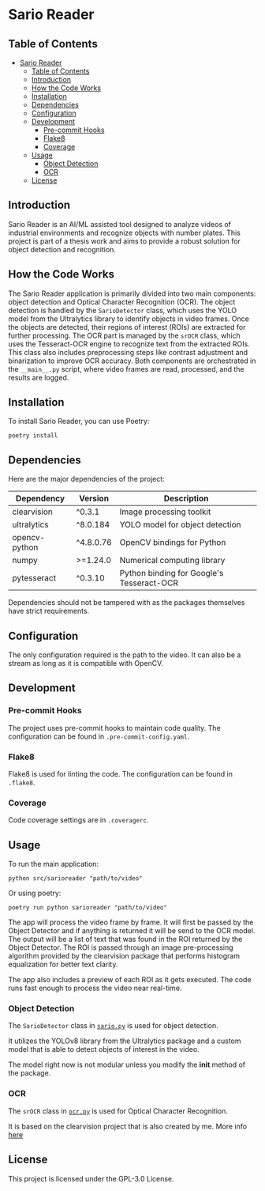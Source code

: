 # Sario Reader

## Table of Contents

- [Sario Reader](#sario-reader)
  - [Table of Contents](#table-of-contents)
  - [Introduction](#introduction)
  - [How the Code Works](#how-the-code-works)
  - [Installation](#installation)
  - [Dependencies](#dependencies)
  - [Configuration](#configuration)
  - [Development](#development)
    - [Pre-commit Hooks](#pre-commit-hooks)
    - [Flake8](#flake8)
    - [Coverage](#coverage)
  - [Usage](#usage)
    - [Object Detection](#object-detection)
    - [OCR](#ocr)
  - [License](#license)

## Introduction

Sario Reader is an AI/ML assisted tool designed to analyze videos of industrial environments and recognize objects with number plates. This project is part of a thesis work and aims to provide a robust solution for object detection and recognition.

## How the Code Works

The Sario Reader application is primarily divided into two main components: object detection and Optical Character Recognition (OCR). The object detection is handled by the `SarioDetector` class, which uses the YOLO model from the Ultralytics library to identify objects in video frames. Once the objects are detected, their regions of interest (ROIs) are extracted for further processing. The OCR part is managed by the `srOCR` class, which uses the Tesseract-OCR engine to recognize text from the extracted ROIs. This class also includes preprocessing steps like contrast adjustment and binarization to improve OCR accuracy. Both components are orchestrated in the `__main__.py` script, where video frames are read, processed, and the results are logged.

## Installation

To install Sario Reader, you can use Poetry:

```shell
poetry install
```

## Dependencies

Here are the major dependencies of the project:

| Dependency    | Version   | Description                               |
| ------------- | --------- | ----------------------------------------- |
| clearvision   | ^0.3.1    | Image processing toolkit                  |
| ultralytics   | ^8.0.184  | YOLO model for object detection           |
| opencv-python | ^4.8.0.76 | OpenCV bindings for Python                |
| numpy         | >=1.24.0  | Numerical computing library               |
| pytesseract   | ^0.3.10   | Python binding for Google's Tesseract-OCR |

Dependencies should not be tampered with as the packages themselves have strict requirements.

## Configuration

The only configuration required is the path to the video. It can also be a stream as long as it is compatible with OpenCV.

## Development

### Pre-commit Hooks

The project uses pre-commit hooks to maintain code quality. The configuration can be found in `.pre-commit-config.yaml`.

### Flake8

Flake8 is used for linting the code. The configuration can be found in `.flake8`.

### Coverage

Code coverage settings are in `.coveragerc`.

## Usage

To run the main application:

```shell
python src/sarioreader "path/to/video"
```

Or using poetry:

```shell
poetry run python sarioreader "path/to/video"
```

The app will process the video frame by frame. It will first be passed by the Object Detector and if anything is returned it will be send to the OCR model. The output will be a list of text that was found in the ROI returned by the Object Detector. The ROI is passed through an image pre-processing algorithm provided by the clearvision package that performs histogram equalization for better text clarity.

The app also includes a preview of each ROI as it gets executed. The code runs fast enough to process the video near real-time.

### Object Detection

The `SarioDetector` class in [`sario.py`](https://github.com/chmaikos/video-analysis-thesis/blob/main/src/sarioreader/sario.py) is used for object detection.

It utilizes the YOLOv8 library from the Ultralytics package and a custom model that is able to detect objects of interest in the video.

The model right now is not modular unless you modify the __init__ method of the package.

### OCR

The `srOCR` class in [`ocr.py`](https://github.com/chmaikos/video-analysis-thesis/blob/main/src/sarioreader/ocr.py) is used for Optical Character Recognition.

It is based on the clearvision project that is also created by me. More info [here](https://github.com/chmaikos/clearvision)

## License

This project is licensed under the GPL-3.0 License.
